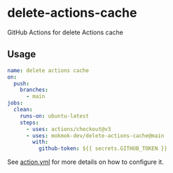 # delete-actions-cache

GitHub Actions for delete Actions cache

## Usage

```yaml
name: delete actions cache
on:
  push:
    branches:
      - main
jobs:
  clean:
    runs-on: ubuntu-latest
    steps:
      - uses: actions/checkout@v3
      - uses: mokmok-dev/delete-actions-cache@main
        with:
          github-token: ${{ secrets.GITHUB_TOKEN }}
```


See [action.yml](action.yml) for more details on how to configure it.
